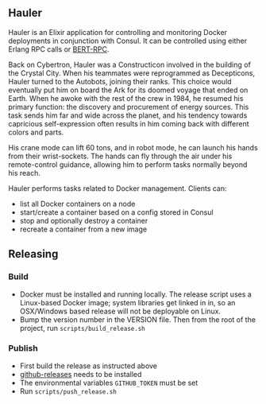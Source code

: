 ## Hauler

Hauler is an Elixir application for controlling and monitoring Docker deployments in conjunction with Consul. It can be controlled using either Erlang RPC calls or [BERT-RPC](https://github.com/lastcanal/aberth).

Back on Cybertron, Hauler was a Constructicon involved in the building of the Crystal City. When his teammates were reprogrammed as Decepticons, Hauler turned to the Autobots, joining their ranks. This choice would eventually put him on board the Ark for its doomed voyage that ended on Earth. When he awoke with the rest of the crew in 1984, he resumed his primary function: the discovery and procurement of energy sources. This task sends him far and wide across the planet, and his tendency towards capricious self-expression often results in him coming back with different colors and parts.

His crane mode can lift 60 tons, and in robot mode, he can launch his hands from their wrist-sockets. The hands can fly through the air under his remote-control guidance, allowing him to perform tasks normally beyond his reach.

Hauler performs tasks related to Docker management. Clients can:
- list all Docker containers on a node
- start/create a container based on a config stored in Consul
- stop and optionally destroy a container
- recreate a container from a new image


## Releasing
### Build
- Docker must be installed and running locally. The release script uses a Linux-based Docker image; system libraries get linked in in, so an OSX/Windows based release will not be deployable on Linux.
- Bump the version number in the VERSION file. Then from the root of the project, run `scripts/build_release.sh`

### Publish
- First build the release as instructed above
- [github-releases](https://github.com/aktau/github-release) needs to be installed
- The environmental variables `GITHUB_TOKEN` must be set
- Run `scripts/push_release.sh`
